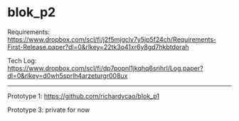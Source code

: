 # blok_p2

Requirements: https://www.dropbox.com/scl/fi/j2f5mjgclv7y5jp5f24ch/Requirements-First-Release.paper?dl=0&rlkey=22tk3o41xr6y8gd7hkbtdorah

Tech Log: https://www.dropbox.com/scl/fi/dp7popnl1jkqhq6srihrl/Log.paper?dl=0&rlkey=d0wh5sprlh4arzeturgr008ux

-------------------------------------------------------

Prototype 1: https://github.com/richardycao/blok_p1

Prototype 3: private for now
